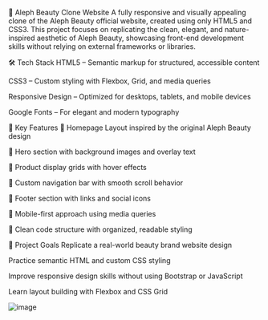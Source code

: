 💄 Aleph Beauty Clone Website
A fully responsive and visually appealing clone of the Aleph Beauty official website, created using only HTML5 and CSS3. This project focuses on replicating the clean, elegant, and nature-inspired aesthetic of Aleph Beauty, showcasing front-end development skills without relying on external frameworks or libraries.

🛠 Tech Stack
HTML5 – Semantic markup for structured, accessible content

CSS3 – Custom styling with Flexbox, Grid, and media queries

Responsive Design – Optimized for desktops, tablets, and mobile devices

Google Fonts – For elegant and modern typography

🎯 Key Features
🔹 Homepage Layout inspired by the original Aleph Beauty design

🔹 Hero section with background images and overlay text

🔹 Product display grids with hover effects

🔹 Custom navigation bar with smooth scroll behavior

🔹 Footer section with links and social icons

🔹 Mobile-first approach using media queries

🔹 Clean code structure with organized, readable styling

🌿 Project Goals
Replicate a real-world beauty brand website design

Practice semantic HTML and custom CSS styling

Improve responsive design skills without using Bootstrap or JavaScript

Learn layout building with Flexbox and CSS Grid


![image](https://github.com/user-attachments/assets/e9161e65-c5e7-4f20-877c-ee1ab718c98d)
